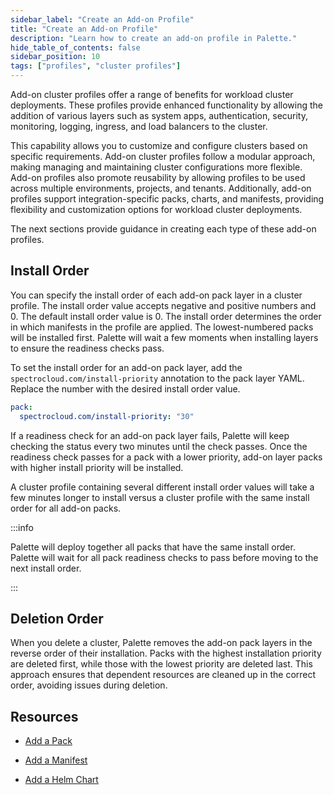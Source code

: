 ```yaml
---
sidebar_label: "Create an Add-on Profile"
title: "Create an Add-on Profile"
description: "Learn how to create an add-on profile in Palette."
hide_table_of_contents: false
sidebar_position: 10
tags: ["profiles", "cluster profiles"]
---
```


Add-on cluster profiles offer a range of benefits for workload cluster deployments. These profiles provide enhanced
functionality by allowing the addition of various layers such as system apps, authentication, security, monitoring,
logging, ingress, and load balancers to the cluster.

This capability allows you to customize and configure clusters based on specific requirements. Add-on cluster profiles
follow a modular approach, making managing and maintaining cluster configurations more flexible. Add-on profiles also
promote reusability by allowing profiles to be used across multiple environments, projects, and tenants. Additionally,
add-on profiles support integration-specific packs, charts, and manifests, providing flexibility and customization
options for workload cluster deployments.

The next sections provide guidance in creating each type of these add-on profiles.

## Install Order

You can specify the install order of each add-on pack layer in a cluster profile. The install order value accepts
negative and positive numbers and 0. The default install order value is 0. The install order determines the order in
which manifests in the profile are applied. The lowest-numbered packs will be installed first. Palette will wait a few
moments when installing layers to ensure the readiness checks pass.

To set the install order for an add-on pack layer, add the `spectrocloud.com/install-priority` annotation to the pack
layer YAML. Replace the number with the desired install order value.

```yaml
pack:
  spectrocloud.com/install-priority: "30"
```

If a readiness check for an add-on pack layer fails, Palette will keep checking the status every two minutes until the
check passes. Once the readiness check passes for a pack with a lower priority, add-on layer packs with higher install
priority will be installed.

A cluster profile containing several different install order values will take a few minutes longer to install versus a
cluster profile with the same install order for all add-on packs.

:::info

Palette will deploy together all packs that have the same install order. Palette will wait for all pack readiness checks
to pass before moving to the next install order.

:::

## Deletion Order

When you delete a cluster, Palette removes the add-on pack layers in the reverse order of their installation. Packs with
the highest installation priority are deleted first, while those with the lowest priority are
deleted last. This approach ensures that dependent resources are cleaned up in the correct order, avoiding
issues during deletion.

## Resources

- [Add a Pack](create-pack-addon.md)

- [Add a Manifest](create-manifest-addon.md)

- [Add a Helm Chart](create-helm-addon.md)
